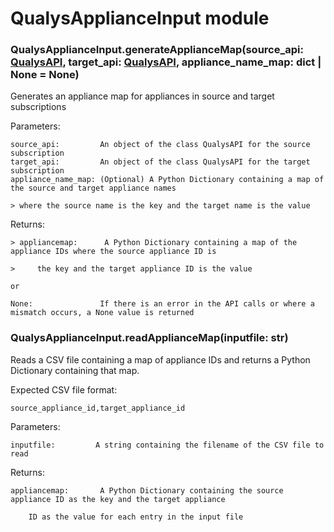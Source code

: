 # QualysApplianceInput module


### QualysApplianceInput.generateApplianceMap(source_api: [QualysAPI](QualysAPI.md#QualysAPI.QualysAPI), target_api: [QualysAPI](QualysAPI.md#QualysAPI.QualysAPI), appliance_name_map: dict | None = None)
Generates an appliance map for appliances in source and target subscriptions

Parameters:

    source_api:         An object of the class QualysAPI for the source subscription
    target_api:         An object of the class QualysAPI for the target subscription
    appliance_name_map: (Optional) A Python Dictionary containing a map of the source and target appliance names

    > where the source name is the key and the target name is the value

Returns:

    > appliancemap:      A Python Dictionary containing a map of the appliance IDs where the source appliance ID is

    >     the key and the target appliance ID is the value

    or

    None:               If there is an error in the API calls or where a mismatch occurs, a None value is returned


### QualysApplianceInput.readApplianceMap(inputfile: str)
Reads a CSV file containing a map of appliance IDs and returns a Python Dictionary containing that map.

Expected CSV file format:

    source_appliance_id,target_appliance_id

Parameters:

    inputfile:         A string containing the filename of the CSV file to read

Returns:

    appliancemap:       A Python Dictionary containing the source appliance ID as the key and the target appliance

        ID as the value for each entry in the input file
